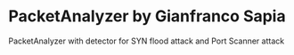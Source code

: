 # PacketAnalyzer by Gianfranco Sapia
PacketAnalyzer with detector for SYN flood attack and Port Scanner attack
